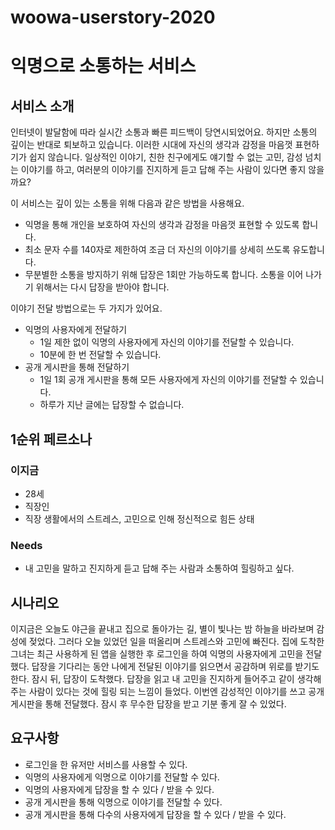 # woowa-userstory-2020

# 익명으로 소통하는 서비스

## 서비스 소개

인터넷이 발달함에 따라 실시간 소통과 빠른 피드백이 당연시되었어요. 하지만 소통의 깊이는 반대로 퇴보하고 있습니다. 이러한 시대에 자신의 생각과 감정을 마음껏 표현하기가 쉽지 않습니다. 일상적인 이야기, 친한 친구에게도 얘기할 수 없는 고민, 감성 넘치는 이야기를 하고, 여러분의 이야기를 진지하게 듣고 답해 주는 사람이 있다면 좋지 않을까요?

이 서비스는 깊이 있는 소통을 위해 다음과 같은 방법을 사용해요.

- 익명을 통해 개인을 보호하여 자신의 생각과 감정을 마음껏 표현할 수 있도록 합니다.
- 최소 문자 수를 140자로 제한하여 조금 더 자신의 이야기를 상세히 쓰도록 유도합니다.
- 무분별한 소통을 방지하기 위해 답장은 1회만 가능하도록 합니다. 소통을 이어 나가기 위해서는 다시 답장을 받아야 합니다.

이야기 전달 방법으로는 두 가지가 있어요.

- 익명의 사용자에게 전달하기
  - 1일 제한 없이 익명의 사용자에게 자신의 이야기를 전달할 수 있습니다.
  - 10분에 한 번 전달할 수 있습니다.
- 공개 게시판을 통해 전달하기
  - 1일 1회 공개 게시판을 통해 모든 사용자에게 자신의 이야기를 전달할 수 있습니다.
  - 하루가 지난 글에는 답장할 수 없습니다.

## 1순위 페르소나

### 이지금

- 28세
- 직장인
- 직장 생활에서의 스트레스, 고민으로 인해 정신적으로 힘든 상태

### Needs

- 내 고민을 말하고 진지하게 듣고 답해 주는 사람과 소통하여 힐링하고 싶다.

## 시나리오

이지금은 오늘도 야근을 끝내고 집으로 돌아가는 길, 별이 빛나는 밤 하늘을 바라보며 감성에 젖었다. 그러다 오늘 있었던 일을 떠올리며 스트레스와 고민에 빠진다. 집에 도착한 그녀는 최근 사용하게 된 앱을 실행한 후 로그인을 하여 익명의 사용자에게 고민을 전달했다. 답장을 기다리는 동안 나에게 전달된 이야기를 읽으면서 공감하며 위로를 받기도 한다. 잠시 뒤, 답장이 도착했다. 답장을 읽고 내 고민을 진지하게 들어주고 같이 생각해 주는 사람이 있다는 것에 힐링 되는 느낌이 들었다. 이번엔 감성적인 이야기를 쓰고 공개 게시판을 통해 전달했다. 잠시 후 무수한 답장을 받고 기분 좋게 잘 수 있었다.

## 요구사항

- 로그인을 한 유저만 서비스를 사용할 수 있다.
- 익명의 사용자에게 익명으로 이야기를 전달할 수 있다.
- 익명의 사용자에게 답장을 할 수 있다 / 받을 수 있다.
- 공개 게시판을 통해 익명으로 이야기를 전달할 수 있다.
- 공개 게시판을 통해 다수의 사용자에게 답장을 할 수 있다 / 받을 수 있다.
